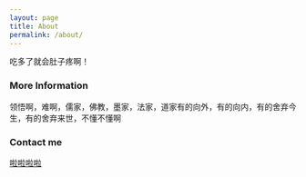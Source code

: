 ```yaml
---
layout: page
title: About
permalink: /about/
---
```


吃多了就会肚子疼啊！

### More Information

领悟啊，难啊，儒家，佛教，墨家，法家，道家有的向外，有的向内，有的舍弃今生，有的舍弃来世，不懂不懂啊

### Contact me

[啦啦啦啦](mailto:miaomiaomi@outlook.com)
